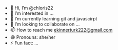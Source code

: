 - 👋 Hi, I’m @chloris22
- 👀 I’m interested in ...
- 🌱 I’m currently learning git and javascirpt
- 💞️ I’m looking to collaborate on ...
- 📫 How to reach me ekinnerturk222@gmail.com
- 😄 Pronouns: she/her
- ⚡ Fun fact: ...

<!---
chloris22/chloris22 is a ✨ special ✨ repository because its `README.md` (this file) appears on your GitHub profile.
You can click the Preview link to take a look at your changes.
--->
